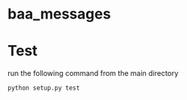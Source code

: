 # baa_messages


# Test
run the following command from the main directory
```python
python setup.py test
```
